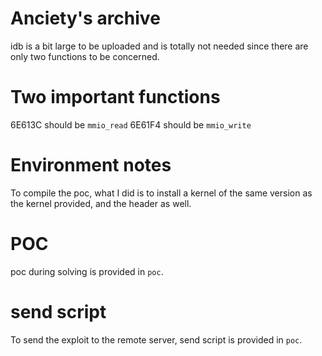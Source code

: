 # Anciety's archive
idb is a bit large to be uploaded and is totally not needed since there are only two functions
to be concerned.

# Two important functions
6E613C should be `mmio_read`
6E61F4 should be `mmio_write`

# Environment notes
To compile the poc, what I did is to install a kernel of the same version as the kernel provided,
and the header as well.

# POC
poc during solving is provided in `poc`.

# send script
To send the exploit to the remote server, send script is provided in `poc`.
